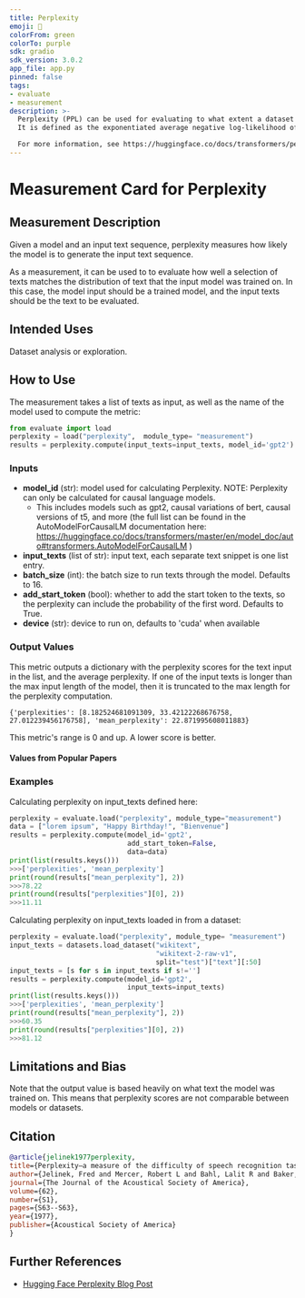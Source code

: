 ```yaml
---
title: Perplexity
emoji: 🤗
colorFrom: green
colorTo: purple
sdk: gradio
sdk_version: 3.0.2
app_file: app.py
pinned: false
tags:
- evaluate
- measurement
description: >-
  Perplexity (PPL) can be used for evaluating to what extent a dataset is similar to the distribution of text that a given model was trained on.
  It is defined as the exponentiated average negative log-likelihood of a sequence.

  For more information, see https://huggingface.co/docs/transformers/perplexity
---
```


# Measurement Card for Perplexity

## Measurement Description
Given a model and an input text sequence, perplexity measures how likely the model is to generate the input text sequence.

As a measurement, it can be used to to evaluate how well a selection of texts matches the distribution of text that the input model was trained on.
In this case, the model input should be a trained model, and the input texts should be the text to be evaluated.

## Intended Uses
Dataset analysis or exploration.

## How to Use

The measurement takes a list of texts as input, as well as the name of the model used to compute the metric:

```python
from evaluate import load
perplexity = load("perplexity",  module_type= "measurement")
results = perplexity.compute(input_texts=input_texts, model_id='gpt2')
```

### Inputs
- **model_id** (str): model used for calculating Perplexity. NOTE: Perplexity can only be calculated for causal language models.
    - This includes models such as gpt2, causal variations of bert, causal versions of t5, and more (the full list can be found in the AutoModelForCausalLM documentation here: https://huggingface.co/docs/transformers/master/en/model_doc/auto#transformers.AutoModelForCausalLM )
- **input_texts** (list of str): input text, each separate text snippet is one list entry.
- **batch_size** (int): the batch size to run texts through the model. Defaults to 16.
- **add_start_token** (bool): whether to add the start token to the texts, so the perplexity can include the probability of the first word. Defaults to True.
- **device** (str): device to run on, defaults to 'cuda' when available

### Output Values
This metric outputs a dictionary with the perplexity scores for the text input in the list, and the average perplexity.
If one of the input texts is longer than the max input length of the model, then it is truncated to the max length for the perplexity computation.

```
{'perplexities': [8.182524681091309, 33.42122268676758, 27.012239456176758], 'mean_perplexity': 22.871995608011883}
```

This metric's range is 0 and up. A lower score is better.

#### Values from Popular Papers


### Examples
Calculating perplexity on input_texts defined here:
```python
perplexity = evaluate.load("perplexity", module_type="measurement")
data = ["lorem ipsum", "Happy Birthday!", "Bienvenue"]
results = perplexity.compute(model_id='gpt2',
                             add_start_token=False,
                             data=data)
print(list(results.keys()))
>>>['perplexities', 'mean_perplexity']
print(round(results["mean_perplexity"], 2))
>>>78.22
print(round(results["perplexities"][0], 2))
>>>11.11
```
Calculating perplexity on input_texts loaded in from a dataset:
```python
perplexity = evaluate.load("perplexity", module_type= "measurement")
input_texts = datasets.load_dataset("wikitext",
                                    "wikitext-2-raw-v1",
                                    split="test")["text"][:50]
input_texts = [s for s in input_texts if s!='']
results = perplexity.compute(model_id='gpt2',
                             input_texts=input_texts)
print(list(results.keys()))
>>>['perplexities', 'mean_perplexity']
print(round(results["mean_perplexity"], 2))
>>>60.35
print(round(results["perplexities"][0], 2))
>>>81.12
```

## Limitations and Bias
Note that the output value is based heavily on what text the model was trained on. This means that perplexity scores are not comparable between models or datasets.


## Citation

```bibtex
@article{jelinek1977perplexity,
title={Perplexity—a measure of the difficulty of speech recognition tasks},
author={Jelinek, Fred and Mercer, Robert L and Bahl, Lalit R and Baker, James K},
journal={The Journal of the Acoustical Society of America},
volume={62},
number={S1},
pages={S63--S63},
year={1977},
publisher={Acoustical Society of America}
}
```

## Further References
- [Hugging Face Perplexity Blog Post](https://huggingface.co/docs/transformers/perplexity)
